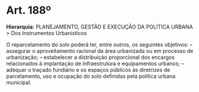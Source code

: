 # Art. 188º

**Hierarquia:** PLANEJAMENTO, GESTÃO E EXECUÇÃO DA POLÍTICA URBANA > Dos Instrumentos Urbanísticos

O reparcelamento do solo poderá ter, entre outros, os seguintes objetivos:
– assegurar o aproveitamento racional da área urbanizada ou em processo de urbanização;
– estabelecer a distribuição proporcional dos encargos relacionados à implantação de infraestrutura e equipamentos urbanos;
– adequar o traçado fundiário e os espaços públicos às diretrizes de parcelamento, uso e ocupação do solo definidas pela política urbana municipal.






